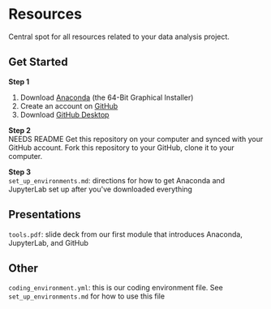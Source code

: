 # Resources
Central spot for all resources related to your data analysis project.

## Get Started 
**Step 1**
1. Download [Anaconda](https://www.anaconda.com/distribution/) (the 64-Bit Graphical Installer)
3. Create an account on [GitHub](https://github.com/)
2. Download [GitHub Desktop](https://desktop.github.com/)

**Step 2**  
NEEDS README
Get this repository on your computer and synced with your GitHub account.
Fork this repository to your GitHub, clone it to your computer.

**Step 3**  
`set_up_environments.md`: directions for how to get Anaconda and JupyterLab set up after you've downloaded everything

## Presentations
`tools.pdf`: slide deck from our first module that introduces Anaconda, JupyterLab, and GitHub

## Other
`coding_environment.yml`: this is our coding environment file. See `set_up_environments.md` for how to use this file


